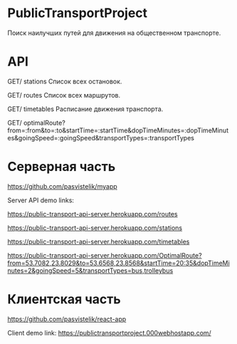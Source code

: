 # PublicTransportProject
Поиск наилучших путей для движения на общественном транспорте.

# API
GET/ stations Список всех остановок.

GET/ routes Список всех маршрутов.

GET/ timetables Расписание движения транспорта.

GET/ optimalRoute?from=:from&to=:to&startTime=:startTime&dopTimeMinutes=:dopTimeMinutes&goingSpeed=:goingSpeed&transportTypes=:transportTypes

# Серверная часть
https://github.com/pasvistelik/myapp

Server API demo links: 

https://public-transport-api-server.herokuapp.com/routes

https://public-transport-api-server.herokuapp.com/stations

https://public-transport-api-server.herokuapp.com/timetables

https://public-transport-api-server.herokuapp.com/OptimalRoute?from=53.7082,23.8029&to=53.6568,23.8568&startTime=20:35&dopTimeMinutes=2&goingSpeed=5&transportTypes=bus,trolleybus
# Клиентская часть
https://github.com/pasvistelik/react-app

Client demo link: https://publictransportproject.000webhostapp.com/

